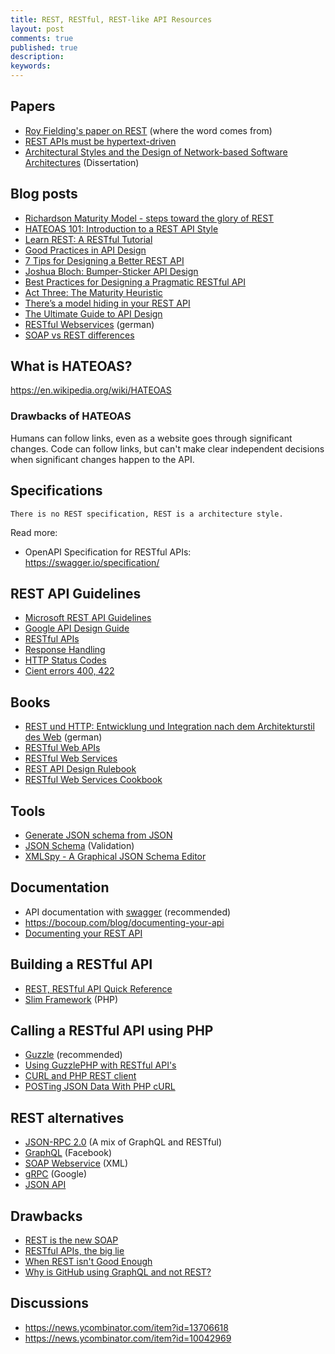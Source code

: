 ```yaml
---
title: REST, RESTful, REST-like API Resources
layout: post
comments: true
published: true
description: 
keywords: 
---
```


## Papers

* [Roy Fielding's paper on REST](https://www.ics.uci.edu/~fielding/pubs/dissertation/rest_arch_style.htm) (where the word comes from)
* [REST APIs must be hypertext-driven](http://roy.gbiv.com/untangled/2008/rest-apis-must-be-hypertext-driven)
* [Architectural Styles and the Design of Network-based Software Architectures](http://www.ics.uci.edu/~fielding/pubs/dissertation/top.htm) (Dissertation)

## Blog posts

* [Richardson Maturity Model - steps toward the glory of REST](https://martinfowler.com/articles/richardsonMaturityModel.html)
* [HATEOAS 101: Introduction to a REST API Style](https://apigee.com/about/blog/technology/hateoas-101-introduction-rest-api-style-video-slides)
* [Learn REST: A RESTful Tutorial](https://www.restapitutorial.com/)
* [Good Practices in API Design](https://swaggerhub.com/blog/api-design/api-design-best-practices/)
* [7 Tips for Designing a Better REST API](http://www.kennethlange.com/posts/7_tips_for_designing_a_better_rest_api.html)
* [Joshua Bloch: Bumper-Sticker API Design](https://www.infoq.com/articles/API-Design-Joshua-Bloch)
* [Best Practices for Designing a Pragmatic RESTful API](http://www.vinaysahni.com/best-practices-for-a-pragmatic-restful-api)
* [Act Three: The Maturity Heuristic](https://www.crummy.com/writing/speaking/2008-QCon/act3.html)
* [There’s a model hiding in your REST API](http://transmission.vehikl.com/theres-a-model-hiding-in-your-rest-api/)
* [The Ultimate Guide to API Design](https://blog.qmo.io/ultimate-guide-to-api-design/#documentation)
* [RESTful Webservices](https://www.mittwald.de/blog/webentwicklung-webdesign/webentwicklung/restful-webservices-1-was-ist-das-uberhaupt) (german)
* [SOAP vs REST differences](https://stackoverflow.com/a/19884975/1461181)

## What is HATEOAS?

<https://en.wikipedia.org/wiki/HATEOAS>

### Drawbacks of HATEOAS

Humans can follow links, even as a website goes through significant changes. 
Code can follow links, but can't make clear independent decisions when significant changes happen to the API.

## Specifications

`There is no REST specification, REST is a architecture style.`

Read more: 

* OpenAPI Specification for RESTful APIs: <https://swagger.io/specification/>

## REST API Guidelines

* [Microsoft REST API Guidelines](https://github.com/Microsoft/api-guidelines/blob/master/Guidelines.md)
* [Google API Design Guide](https://cloud.google.com/apis/design/)
* [RESTful APIs](http://tech.sparkfabrik.com/2017/03/04/php-rest-tools-showdown-series---part-1-really-restful-apis/)
* [Response Handling](https://blogs.mulesoft.com/dev/api-dev/api-best-practices-response-handling/)
* [HTTP Status Codes](http://www.iana.org/assignments/http-status-codes/http-status-codes.xhtml)
* [Cient errors 400, 422](https://developer.github.com/v3/#client-errors)

## Books

* [REST und HTTP: Entwicklung und Integration nach dem Architekturstil des Web](https://www.amazon.de/REST-HTTP-Entwicklung-Integration-Architekturstil/dp/3864901200) (german)
* [RESTful Web APIs](https://www.amazon.de/RESTful-Web-APIs-Leonard-Richardson/dp/1449358063)
* [RESTful Web Services](https://www.amazon.de/RESTful-Web-Services-Leonard-Richardson/dp/0596529260)
* [REST API Design Rulebook](https://www.amazon.com/REST-Design-Rulebook-Mark-Masse/dp/1449310508)
* [RESTful Web Services Cookbook](http://shop.oreilly.com/product/9780596801694.do)

## Tools

* [Generate JSON schema from JSON](https://jsonschema.net/)
* [JSON Schema](https://json-schema.org/) (Validation)
* [XMLSpy - A Graphical JSON Schema Editor](https://www.altova.com/download-json-schema-editor.html)

## Documentation

* API documentation with [swagger](https://swagger.io/) (recommended)
* <https://bocoup.com/blog/documenting-your-api>
* [Documenting your REST API](https://gist.github.com/iros/3426278)

## Building a RESTful API

* [REST, RESTful API Quick Reference](https://odan.github.io/2017/04/17/rest-restful-api-quick-reference.html)
* [Slim Framework](https://www.slimframework.com/) (PHP)

## Calling a RESTful API using PHP

* [Guzzle](http://docs.guzzlephp.org/en/latest/) (recommended)
* [Using GuzzlePHP with RESTful API's](http://josephralph.co.uk/using-guzzle-with-restful-apis-digitalocean-api/)
* [CURL and PHP REST client](https://stackoverflow.com/a/21271348/1461181) 
* [POSTing JSON Data With PHP cURL](https://lornajane.net/posts/2011/posting-json-data-with-php-curl)

## REST alternatives

* [JSON-RPC 2.0](https://www.jsonrpc.org/specification) (A mix of GraphQL and RESTful)
* [GraphQL](https://graphql.org/) (Facebook)
* [SOAP Webservice](https://en.wikipedia.org/wiki/SOAP) (XML)
* [gRPC](https://grpc.io/) (Google)
* [JSON API](https://jsonapi.org/)

## Drawbacks

* [REST is the new SOAP](https://medium.freecodecamp.org/rest-is-the-new-soap-97ff6c09896d)
* [RESTful APIs, the big lie](https://mmikowski.github.io/the_lie/)
* [When REST isn't Good Enough](https://www.braintreepayments.com/blog/when-rest-isnt-good-enough/)
* [Why is GitHub using GraphQL and not REST?](https://developer.github.com/v4/#why-is-github-using-graphql)

## Discussions

* <https://news.ycombinator.com/item?id=13706618>
* <https://news.ycombinator.com/item?id=10042969>
